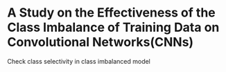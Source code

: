 # A Study on the Effectiveness of the Class Imbalance of Training Data on Convolutional Networks(CNNs)

Check class selectivity in class imbalanced model
